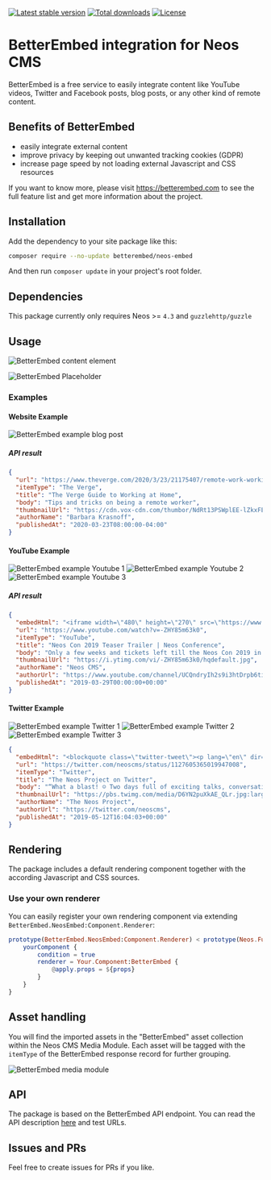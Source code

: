 [![Latest stable version]][packagist] [![Total downloads]][packagist] [![License]][packagist]

# BetterEmbed integration for Neos CMS

BetterEmbed is a free service to easily integrate content like YouTube videos, Twitter and Facebook posts, blog posts, or any other kind of remote content.

## Benefits of BetterEmbed

-   easily integrate external content
-   improve privacy by keeping out unwanted tracking cookies (GDPR)
-   increase page speed by not loading external Javascript and CSS resources

If you want to know more, please visit https://betterembed.com to see the full feature list and get more information about the project.

## Installation

Add the dependency to your site package like this:

```bash
composer require --no-update betterembed/neos-embed
```

And then run `composer update` in your project's root folder.

## Dependencies

This package currently only requires Neos >= `4.3` and `guzzlehttp/guzzle`

## Usage

![BetterEmbed content element]

![BetterEmbed Placeholder]

### Examples

#### Website Example

![BetterEmbed example blog post]

##### API result
```json
{
  "url": "https://www.theverge.com/2020/3/23/21175407/remote-work-working-from-home-guide-how-to-tips-video-conference-calls-laptops-zoom-slack",
  "itemType": "The Verge",
  "title": "The Verge Guide to Working at Home",
  "body": "Tips and tricks on being a remote worker",
  "thumbnailUrl": "https://cdn.vox-cdn.com/thumbor/NdRt13PSWplEE-lZkxFEPyc4a8U=/0x146:2040x1214/fit-in/1200x630/cdn.vox-cdn.com/uploads/chorus_asset/file/19822359/acastro_200319_3941_wfhGuide_0003.jpg",
  "authorName": "Barbara Krasnoff",
  "publishedAt": "2020-03-23T08:00:00-04:00"
}
```

#### YouTube Example

![BetterEmbed example Youtube 1]
![BetterEmbed example Youtube 2]
![BetterEmbed example Youtube 3]

##### API result

```json
{
  "embedHtml": "<iframe width=\"480\" height=\"270\" src=\"https://www.youtube.com/embed/-ZHY85m63k0?feature=oembed\" frameborder=\"0\" allow=\"accelerometer; autoplay; encrypted-media; gyroscope; picture-in-picture\" allowfullscreen></iframe>",
  "url": "https://www.youtube.com/watch?v=-ZHY85m63k0",
  "itemType": "YouTube",
  "title": "Neos Con 2019 Teaser Trailer | Neos Conference",
  "body": "Only a few weeks and tickets left till the Neos Con 2019 in Dresden from 10th to 11th May. Be sure to save your spot: https://www.eventbrite.de/e/neos-confer...",
  "thumbnailUrl": "https://i.ytimg.com/vi/-ZHY85m63k0/hqdefault.jpg",
  "authorName": "Neos CMS",
  "authorUrl": "https://www.youtube.com/channel/UCQndryIh2s9i3htDrpb6tiw",
  "publishedAt": "2019-03-29T00:00:00+00:00"
}
```

#### Twitter Example

![BetterEmbed example Twitter 1]
![BetterEmbed example Twitter 2]
![BetterEmbed example Twitter 3]

```json
{
  "embedHtml": "<blockquote class=\"twitter-tweet\"><p lang=\"en\" dir=\"ltr\">What a blast! ☺️ Two days full of exciting talks, conversations, networking and way more! Thank you all for being part of it! We hope to see you all again soon! 🥰 <a href=\"https://twitter.com/hashtag/neoscon?src=hash&amp;ref_src=twsrc%5Etfw\">#neoscon</a> <a href=\"https://twitter.com/hashtag/neos?src=hash&amp;ref_src=twsrc%5Etfw\">#neos</a> <a href=\"https://twitter.com/hashtag/community?src=hash&amp;ref_src=twsrc%5Etfw\">#community</a> <a href=\"https://t.co/nSaZCU2bba\">pic.twitter.com/nSaZCU2bba</a></p>&mdash; The Neos Project (@neoscms) <a href=\"https://twitter.com/neoscms/status/1127605365019947008?ref_src=twsrc%5Etfw\">May 12, 2019</a></blockquote>\n<script async src=\"https://platform.twitter.com/widgets.js\" charset=\"utf-8\"></script>",
  "url": "https://twitter.com/neoscms/status/1127605365019947008",
  "itemType": "Twitter",
  "title": "The Neos Project on Twitter",
  "body": "“What a blast! ☺️ Two days full of exciting talks, conversations, networking and way more! Thank you all for being part of it! We hope to see you all again soon! 🥰 #neoscon #neos #community”",
  "thumbnailUrl": "https://pbs.twimg.com/media/D6YN2puXkAE_QLr.jpg:large",
  "authorName": "The Neos Project",
  "authorUrl": "https://twitter.com/neoscms",
  "publishedAt": "2019-05-12T16:04:03+00:00"
}
```

## Rendering

The package includes a default rendering component together with the according Javascript and CSS sources.

### Use your own renderer

You can easily register your own rendering component via extending `BetterEmbed.NeosEmbed:Component.Renderer`:

```elm
prototype(BetterEmbed.NeosEmbed:Component.Renderer) < prototype(Neos.Fusion:Case) {
    yourComponent {
        condition = true
        renderer = Your.Component:BetterEmbed {
            @apply.props = ${props}
        }
    }
}
```

## Asset handling

You will find the imported assets in the "BetterEmbed" asset collection within the Neos CMS Media Module. Each asset will be tagged with the `itemType` of the BetterEmbed response record for further grouping.

![BetterEmbed media module]

## API

The package is based on the BetterEmbed API endpoint.
You can read the API description [here][swagger] and test URLs.

## Issues and PRs

Feel free to create issues for PRs if you like.

[packagist]: https://packagist.org/packages/betterembed/neos-betterembed
[latest stable version]: https://poser.pugx.org/betterembed/neos-betterembed/v/stable
[total downloads]: https://poser.pugx.org/betterembed/neos-betterembed/downloads
[license]: https://poser.pugx.org/betterembed/neos-betterembed/license
[betterembed content element]: Documentation/BetterEmbed-Content-Element.png
[betterembed placeholder]: Documentation/BetterEmbed-Placeholder.png
[betterembed example blog post]: Documentation/BetterEmbed-Example-BlogPost.png
[betterembed example youtube 1]: Documentation/BetterEmbed-Example-Youtube-1.png
[betterembed example youtube 2]: Documentation/BetterEmbed-Example-Youtube-2.png
[betterembed example youtube 3]: Documentation/BetterEmbed-Example-Youtube-3.png
[betterembed example twitter 1]: Documentation/BetterEmbed-Example-Twitter-1.png
[betterembed example twitter 2]: Documentation/BetterEmbed-Example-Twitter-2.png
[betterembed example twitter 3]: Documentation/BetterEmbed-Example-Twitter-3.png
[betterembed media module]: Documentation/BetterEmbed-Media-Module.png
[swagger]: https://api.betterembed.com/swagger/index.html
